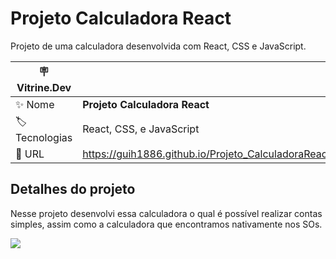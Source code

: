 # Projeto Calculadora React

Projeto de uma calculadora desenvolvida com React, CSS e JavaScript.

| :placard: Vitrine.Dev |     |
| -------------  | --- |
| :sparkles: Nome        | **Projeto Calculadora React**
| :label: Tecnologias | React, CSS, e JavaScript
| :rocket: URL         | https://guih1886.github.io/Projeto_CalculadoraReact/

## Detalhes do projeto

Nesse projeto desenvolvi essa calculadora o qual é possível realizar contas simples, assim como a calculadora que encontramos nativamente nos SOs.

<!-- Inserir imagem com a #vitrinedev ao final do link -->
![](https://github.com/guih1886/Projeto_CalculadoraReact/blob/main/src/assets/img1.png#vitrinedev)

